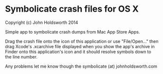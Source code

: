 # Symbolicate crash files for OS X

Copyright (c) John Holdsworth 2014

Simple app to symbolicate crash dumps from Mac App Store Apps.

Drag the crash file onto the icon of this application or use "File/Open..."
then drag Xcode's .xcarchive file displayed when you show the app's
archive in Finder onto this application's icon and it should resolve
symbols down to the line number.

Any problems let me know though the symbolicate (at) johnholdsworth.com

